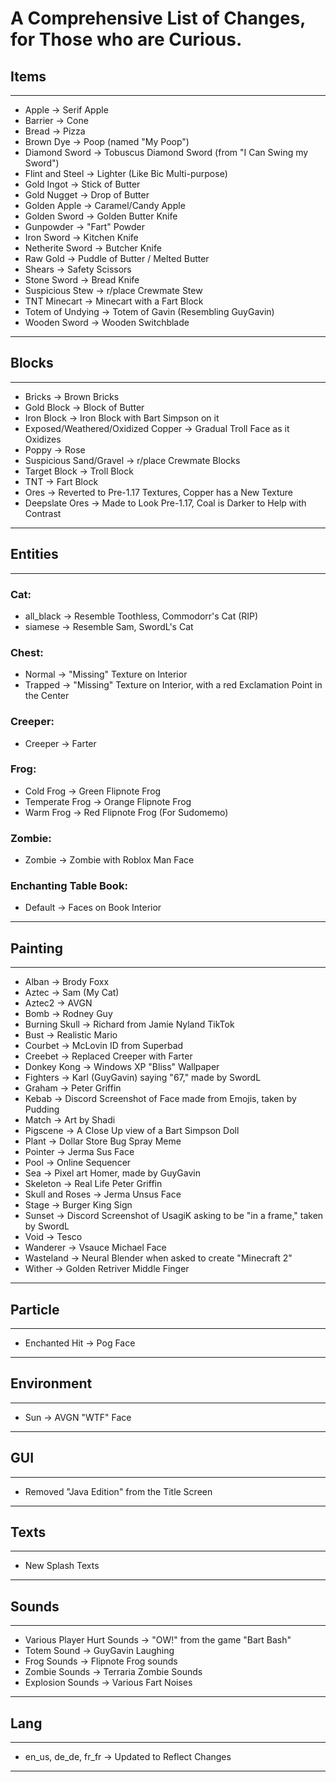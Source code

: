 # A Comprehensive List of Changes, for Those who are Curious.

## Items
---
- Apple            -> Serif Apple
- Barrier          -> Cone
- Bread            -> Pizza
- Brown Dye        -> Poop (named "My Poop")
- Diamond Sword    -> Tobuscus Diamond Sword (from "I Can Swing my Sword")
- Flint and Steel  -> Lighter (Like Bic Multi-purpose)
- Gold Ingot       -> Stick of Butter
- Gold Nugget      -> Drop of Butter
- Golden Apple     -> Caramel/Candy Apple
- Golden Sword     -> Golden Butter Knife
- Gunpowder        -> "Fart" Powder
- Iron Sword       -> Kitchen Knife
- Netherite Sword  -> Butcher Knife
- Raw Gold         -> Puddle of Butter / Melted Butter
- Shears           -> Safety Scissors
- Stone Sword      -> Bread Knife
- Suspicious Stew  -> r/place Crewmate Stew
- TNT Minecart     -> Minecart with a Fart Block
- Totem of Undying -> Totem of Gavin (Resembling GuyGavin)
- Wooden Sword     -> Wooden Switchblade
---
## Blocks
---
- Bricks                            -> Brown Bricks
- Gold Block                        -> Block of Butter
- Iron Block                        -> Iron Block with Bart Simpson on it
- Exposed/Weathered/Oxidized Copper -> Gradual Troll Face as it Oxidizes
- Poppy                             -> Rose
- Suspicious Sand/Gravel            -> r/place Crewmate Blocks
- Target Block                      -> Troll Block
- TNT                               -> Fart Block
- Ores                              -> Reverted to Pre-1.17 Textures, Copper has a New Texture
- Deepslate Ores                    -> Made to Look Pre-1.17, Coal is Darker to Help with Contrast
---
## Entities
---
### Cat:
- all_black -> Resemble Toothless, Commodorr's Cat (RIP)
- siamese   -> Resemble Sam, SwordL's Cat

### Chest:
- Normal  -> "Missing" Texture on Interior
- Trapped -> "Missing" Texture on Interior, with a red Exclamation Point in the Center

### Creeper:
- Creeper -> Farter

### Frog:
- Cold Frog      -> Green Flipnote Frog
- Temperate Frog -> Orange Flipnote Frog
- Warm Frog      -> Red Flipnote Frog (For Sudomemo)

### Zombie:
- Zombie -> Zombie with Roblox Man Face

### Enchanting Table Book:
- Default -> Faces on Book Interior
---
## Painting
---
- Alban           -> Brody Foxx
- Aztec           -> Sam (My Cat)
- Aztec2          -> AVGN
- Bomb            -> Rodney Guy
- Burning Skull   -> Richard from Jamie Nyland TikTok
- Bust            -> Realistic Mario
- Courbet         -> McLovin ID from Superbad
- Creebet         -> Replaced Creeper with Farter
- Donkey Kong     -> Windows XP "Bliss" Wallpaper
- Fighters        -> Karl (GuyGavin) saying "67," made by SwordL
- Graham          -> Peter Griffin
- Kebab           -> Discord Screenshot of Face made from Emojis, taken by Pudding
- Match           -> Art by Shadi
- Pigscene        -> A Close Up view of a Bart Simpson Doll
- Plant           -> Dollar Store Bug Spray Meme
- Pointer         -> Jerma Sus Face
- Pool            -> Online Sequencer
- Sea             -> Pixel art Homer, made by GuyGavin
- Skeleton        -> Real Life Peter Griffin
- Skull and Roses -> Jerma Unsus Face
- Stage           -> Burger King Sign
- Sunset          -> Discord Screenshot of UsagiK asking to be "in a frame," taken by SwordL
- Void            -> Tesco
- Wanderer        -> Vsauce Michael Face
- Wasteland       -> Neural Blender when asked to create "Minecraft 2"
- Wither          -> Golden Retriver Middle Finger
---
## Particle
---
- Enchanted Hit -> Pog Face
---
## Environment
---
- Sun -> AVGN "WTF" Face
---
## GUI
---
- Removed "Java Edition" from the Title Screen
---
## Texts
---
- New Splash Texts
---
## Sounds
---
- Various Player Hurt Sounds -> "OW!" from the game "Bart Bash"
- Totem Sound                -> GuyGavin Laughing
- Frog Sounds                -> Flipnote Frog sounds
- Zombie Sounds              -> Terraria Zombie Sounds
- Explosion Sounds           -> Various Fart Noises
---
## Lang
---
- en_us, de_de, fr_fr -> Updated to Reflect Changes
---
